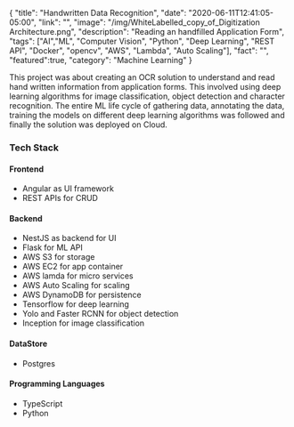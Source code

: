 {
"title": "Handwritten Data Recognition",
"date": "2020-06-11T12:41:05-05:00",
"link": "",
"image": "/img/WhiteLabelled_copy_of_Digitization Architecture.png",
"description": "Reading an handfilled Application Form",
"tags": ["AI","ML", "Computer Vision", "Python", "Deep Learning", "REST API", "Docker", "opencv", "AWS", "Lambda", "Auto Scaling"],
"fact": "",
"featured":true,
"category": "Machine Learning"
}

This project was about creating an OCR solution to understand and read hand written information from application forms. This involved using deep learning algorithms for image classification, object detection and character recognition. The entire ML life cycle of gathering data, annotating the data, training the models on different deep learning algorithms was followed and finally the solution was deployed on Cloud.

### Tech Stack

#### Frontend

- Angular as UI framework
- REST APIs for CRUD

#### Backend

- NestJS as backend for UI
- Flask for ML API
- AWS S3 for storage
- AWS EC2 for app container
- AWS lamda for micro services
- AWS Auto Scaling for scaling
- AWS DynamoDB for persistence
- Tensorflow for deep learning
- Yolo and Faster RCNN for object detection
- Inception for image classification

#### DataStore

- Postgres

#### Programming Languages

- TypeScript
- Python

